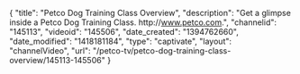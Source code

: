{
    "title": "Petco Dog Training Class Overview",
    "description": "Get a glimpse inside a Petco Dog Training Class. http:\/\/www.petco.com.",
    "channelid": "145113",
    "videoid": "145506",
    "date_created": "1394762660",
    "date_modified": "1418181184",
    "type": "captivate",
    "layout": "channelVideo",
    "url": "\/petco-tv\/petco-dog-training-class-overview\/145113-145506"
}